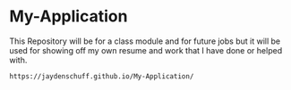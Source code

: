 # My-Application
This Repository will be for a class module and for future jobs but it will be used for showing off my own resume and work that I have done or helped with.
~~~~~~~~~~~~~~~~~~~~~~~~
https://jaydenschuff.github.io/My-Application/
